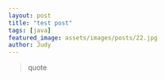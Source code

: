 ```yaml
---
layout: post
title: "test post"
tags: [java]
featured_image: assets/images/posts/22.jpg
author: Judy
---
```


> quote
